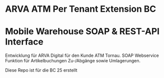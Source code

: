 # ARVA ATM Per Tenant Extension BC
# Mobile Warehouse SOAP & REST-API Interface


Entwicklung für ARVA Digital für den Kunde ATM Tornau. SOAP Webservice Funktion für Artikelbuchungen Zu-/Abgänge sowie Umlagerungen.

Diese Repo ist für die BC 25 erstellt

